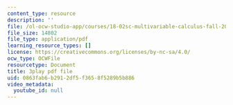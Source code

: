 ```yaml
---
content_type: resource
description: ''
file: /ol-ocw-studio-app/courses/18-02sc-multivariable-calculus-fall-2010/0863fab6b2912df5f3658f5289b5b886_PxkEoEbCJT8.pdf
file_size: 14802
file_type: application/pdf
learning_resource_types: []
license: https://creativecommons.org/licenses/by-nc-sa/4.0/
ocw_type: OCWFile
resourcetype: Document
title: 3play pdf file
uid: 0863fab6-b291-2df5-f365-8f5289b5b886
video_metadata:
  youtube_id: null
---
```

